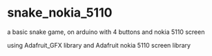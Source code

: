 # snake_nokia_5110
a basic snake game, on arduino with 4 buttons and nokia 5110 screen

using Adafruit_GFX library and Adafruit nokia 5110 screen library
